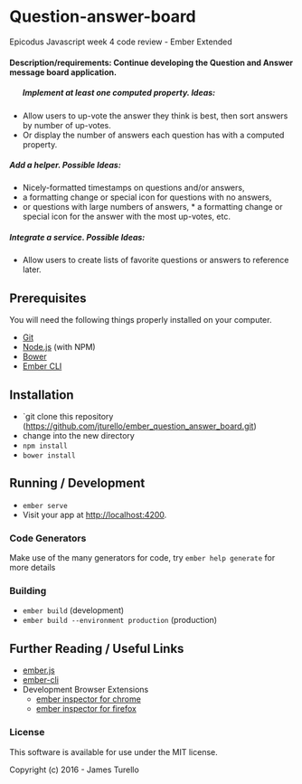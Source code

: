 # Question-answer-board

Epicodus Javascript week 4 code review - Ember Extended

#### Description/requirements: Continue developing the Question and Answer message board application.


##### &nbsp;&nbsp;&nbsp;&nbsp;&nbsp;&nbsp; Implement at least one computed property. Ideas:
* Allow users to up-vote the answer they think is best, then sort answers by number of up-votes.
* Or display the number of answers each question has with a computed property.
##### Add a helper. Possible Ideas:
* Nicely-formatted timestamps on questions and/or answers,
* a formatting change or special icon for questions with no answers,
* or questions with large numbers of answers, * a formatting change or special icon for the answer with the most up-votes, etc.
##### Integrate a service. Possible Ideas:
* Allow users to create lists of favorite questions or answers to reference later.

## Prerequisites

You will need the following things properly installed on your computer.

* [Git](http://git-scm.com/)
* [Node.js](http://nodejs.org/) (with NPM)
* [Bower](http://bower.io/)
* [Ember CLI](http://ember-cli.com/)

## Installation

* `git clone this repository (https://github.com/jturello/ember_question_answer_board.git)
* change into the new directory
* `npm install`
* `bower install`

## Running / Development

* `ember serve`
* Visit your app at [http://localhost:4200](http://localhost:4200).

### Code Generators

Make use of the many generators for code, try `ember help generate` for more details

### Building

* `ember build` (development)
* `ember build --environment production` (production)

## Further Reading / Useful Links

* [ember.js](http://emberjs.com/)
* [ember-cli](http://ember-cli.com/)
* Development Browser Extensions
  * [ember inspector for chrome](https://chrome.google.com/webstore/detail/ember-inspector/bmdblncegkenkacieihfhpjfppoconhi)
  * [ember inspector for firefox](https://addons.mozilla.org/en-US/firefox/addon/ember-inspector/)

### License

This software is available for use under the MIT license.

Copyright (c) 2016 - James Turello
